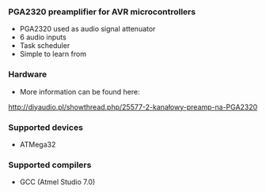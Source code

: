 ### PGA2320 preamplifier for AVR microcontrollers
* PGA2320 used as audio signal attenuator
* 6 audio inputs
* Task scheduler
* Simple to learn from

### Hardware
* More information can be found here:

http://diyaudio.pl/showthread.php/25577-2-kanałowy-preamp-na-PGA2320

### Supported devices
* ATMega32

### Supported compilers
* GCC (Atmel Studio 7.0)
